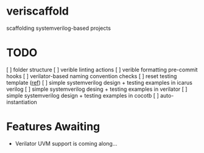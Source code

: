 # veriscaffold
scaffolding systemverilog-based projects

# TODO
[ ] folder structure
[ ] verible linting actions
[ ] verible formatting pre-commit hooks
[ ] verilator-based naming convention checks
[ ] reset testing template ([ref](http://www.sunburst-design.com/papers/HunterSNUGSV_UVM_Resets_paper.pdf))
[ ] simple systemverilog design + testing examples in icarus verilog
[ ] simple systemverilog desing + testing examples in verilator
[ ] simple systemverilog design + testing examples in cocotb
[ ] auto-instantiation

# Features Awaiting
- Verilator UVM support is coming along...
